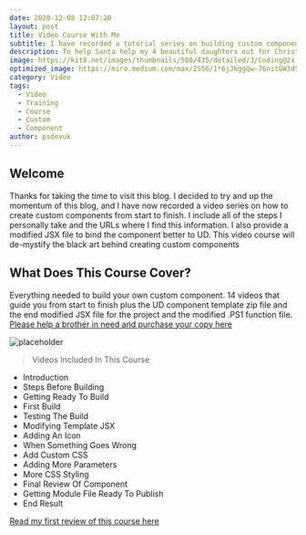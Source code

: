 ```yaml
---
date: 2020-12-08 12:07:20
layout: post
title: Video Course With Me
subtitle: I have recorded a tutorial series on building custom components
description: To help Santa help my 4 beautiful daughters out for Christmas I have now released a video course on building custom components from start to finish with every step involved.
image: https://kit8.net/images/thumbnails/580/435/detailed/3/Coding@2x.png
optimized_image: https://miro.medium.com/max/2556/1*6jJkggQw-76nitGW3dSOaQ.png
category: Video
tags:
  - Video
  - Training
  - Course
  - Custom
  - Component
author: psdevuk
---
```


## Welcome

 Thanks for taking the time to visit this blog. I decided to try and up the momentum of this blog, and I have now recorded a video series on how to create custom components from start to finish.  I include all of the steps I personally take and the URLs where I find this information. I also provide a modified JSX file to bind the component better to UD. This video course will de-mystify the black art behind creating custom components

## What Does This Course Cover?

Everything needed to build your own custom component. 14 videos that guide you from start to finish plus the UD component template zip file and the end modified JSX file for the project and the modified .PS1 function file.  [Please help a brother in need and purchase your copy here](https://gum.co/djaLOR)

![placeholder](https://github.com/psDevUK/ud-flix/blob/master/assets/img/TypingIcon.gif?raw=true "Component You Can Build")

> Videos Included In This Course

- Introduction
- Steps Before Building
- Getting Ready To Build
- First Build
- Testing The Build
- Modifying Template JSX
- Adding An Icon
- When Something Goes Wrong
- Add Custom CSS
- Adding More Parameters
- More CSS Styling
- Final Review Of Component
- Getting Module File Ready To Publish
- End Result

[Read my first review of this course here](https://forums.universaldashboard.io/t/custom-component-video-course-with-me/4116/2)
